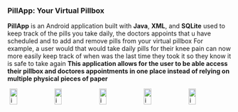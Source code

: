 ### **PillApp: Your Virtual Pillbox**
**PillApp** is an Android application built with **Java**, **XML**, and **SQLite** used to keep track of the pills you take daily, the doctors appoints that u have scheduled and to add and remove pills from your virtual pillbox
For example, a user would that would take daily pills for their knee pain can now more easily keep track of when was the last time they took it so they know it is safe to take again
**This application allows for the user to be able access their pillbox and doctores appointments in one place instead of relying on multiple physical pieces of paper**

<div style="display: flex; justify-content: center; flex-wrap: wrap; gap: 10px;">
  <img width="403" height="884" alt="image" src="https://github.com/user-attachments/assets/6d3a6b34-3cd4-4283-b495-2bf838db639c" style="width: 18%; height: auto; object-fit: contain;"/>
  <img width="410" height="884" alt="image" src="https://github.com/user-attachments/assets/94e6f58f-5d72-4136-a73d-09af4a4c815d" style="width: 18%; height: auto; object-fit: contain;"/>
  <img width="407" height="881" alt="image" src="https://github.com/user-attachments/assets/70f48b4e-a66b-415e-ac5b-80340a8b62f5" style="width: 18%; height: auto; object-fit: contain;"/>
  <img width="409" height="884" alt="image" src="https://github.com/user-attachments/assets/ee6d76c5-bec2-4525-88b1-93782e79ee1c" style="width: 18%; height: auto; object-fit: contain;"/>
  <img width="405" height="880" alt="image" src="https://github.com/user-attachments/assets/028ee364-f29c-435b-8ce1-347b2bb72c41" style="width: 18%; height: auto; object-fit: contain;"/>
</div>
